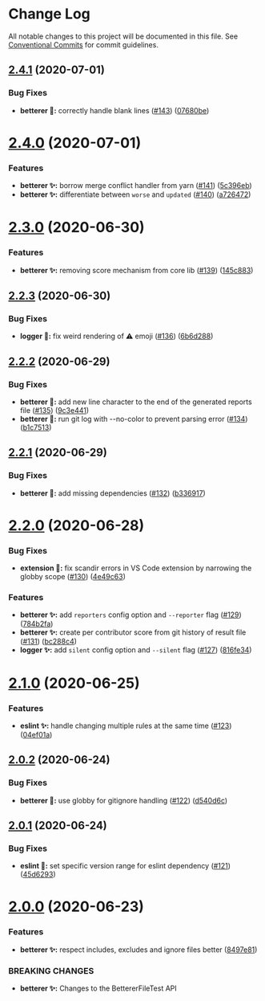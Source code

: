 # Change Log

All notable changes to this project will be documented in this file.
See [Conventional Commits](https://conventionalcommits.org) for commit guidelines.

## [2.4.1](https://github.com/phenomnomnominal/betterer/compare/v2.4.0...v2.4.1) (2020-07-01)


### Bug Fixes

* **betterer 🐛:** correctly handle blank lines ([#143](https://github.com/phenomnomnominal/betterer/issues/143)) ([07680be](https://github.com/phenomnomnominal/betterer/commit/07680bec9b214b09591fa9e0dc3efbc263fbf333))





# [2.4.0](https://github.com/phenomnomnominal/betterer/compare/v2.3.0...v2.4.0) (2020-07-01)


### Features

* **betterer ✨:** borrow merge conflict handler from yarn ([#141](https://github.com/phenomnomnominal/betterer/issues/141)) ([5c396eb](https://github.com/phenomnomnominal/betterer/commit/5c396eb039e074dd479a6e394071bbd6215fe666))
* **betterer ✨:** differentiate between `worse` and `updated` ([#140](https://github.com/phenomnomnominal/betterer/issues/140)) ([a726472](https://github.com/phenomnomnominal/betterer/commit/a7264722f1bbf7f66d07f0c3d83f4a1d77d71e15))





# [2.3.0](https://github.com/phenomnomnominal/betterer/compare/v2.2.3...v2.3.0) (2020-06-30)


### Features

* **betterer ✨:** removing score mechanism from core lib ([#139](https://github.com/phenomnomnominal/betterer/issues/139)) ([145c883](https://github.com/phenomnomnominal/betterer/commit/145c8830741d9ec9d999e09b94671fc405de21c9))





## [2.2.3](https://github.com/phenomnomnominal/betterer/compare/v2.2.2...v2.2.3) (2020-06-30)


### Bug Fixes

* **logger 🐛:** fix weird rendering of ⚠️ emoji ([#136](https://github.com/phenomnomnominal/betterer/issues/136)) ([6b6d288](https://github.com/phenomnomnominal/betterer/commit/6b6d288bfdfc420aa43b31e5b4997c55d87301c4))





## [2.2.2](https://github.com/phenomnomnominal/betterer/compare/v2.2.1...v2.2.2) (2020-06-29)


### Bug Fixes

* **betterer 🐛:** add new line character to the end of the generated reports file ([#135](https://github.com/phenomnomnominal/betterer/issues/135)) ([9c3e441](https://github.com/phenomnomnominal/betterer/commit/9c3e441bb4751def29e225cf5bf8ba9a6e8dca62))
* **betterer 🐛:** run git log with --no-color to prevent parsing error ([#134](https://github.com/phenomnomnominal/betterer/issues/134)) ([b1c7513](https://github.com/phenomnomnominal/betterer/commit/b1c7513cbded6a2fa492ae513777a65353796e70))





## [2.2.1](https://github.com/phenomnomnominal/betterer/compare/v2.2.0...v2.2.1) (2020-06-29)


### Bug Fixes

* **betterer 🐛:** add missing dependencies ([#132](https://github.com/phenomnomnominal/betterer/issues/132)) ([b336917](https://github.com/phenomnomnominal/betterer/commit/b336917fe1a43b14fc99cf4adf26c70fd1378b12))





# [2.2.0](https://github.com/phenomnomnominal/betterer/compare/v2.1.0...v2.2.0) (2020-06-28)


### Bug Fixes

* **extension 🐛:** fix scandir errors in VS Code extension by narrowing the globby scope ([#130](https://github.com/phenomnomnominal/betterer/issues/130)) ([4e49c63](https://github.com/phenomnomnominal/betterer/commit/4e49c639f505e03864a976ef4d8d300126b7fa53))


### Features

* **betterer ✨:** add `reporters` config option and `--reporter` flag ([#129](https://github.com/phenomnomnominal/betterer/issues/129)) ([784b2fa](https://github.com/phenomnomnominal/betterer/commit/784b2fa515e4801e365906e70c3926ea94d976e4))
* **betterer ✨:** create per contributor score from git history of result file ([#131](https://github.com/phenomnomnominal/betterer/issues/131)) ([bc288c4](https://github.com/phenomnomnominal/betterer/commit/bc288c4eacb6f7cdc37580f430287a39ae7a4ad0))
* **logger ✨:** add `silent` config option and `--silent` flag ([#127](https://github.com/phenomnomnominal/betterer/issues/127)) ([816fe34](https://github.com/phenomnomnominal/betterer/commit/816fe34c888096c1c967705f4855a44851a30b4a))





# [2.1.0](https://github.com/phenomnomnominal/betterer/compare/v2.0.2...v2.1.0) (2020-06-25)


### Features

* **eslint ✨:** handle changing multiple rules at the same time ([#123](https://github.com/phenomnomnominal/betterer/issues/123)) ([04ef01a](https://github.com/phenomnomnominal/betterer/commit/04ef01a5a659b2df092b6f0ec32f19e80dac190b))





## [2.0.2](https://github.com/phenomnomnominal/betterer/compare/v2.0.1...v2.0.2) (2020-06-24)


### Bug Fixes

* **betterer 🐛:** use globby for gitignore handling ([#122](https://github.com/phenomnomnominal/betterer/issues/122)) ([d540d6c](https://github.com/phenomnomnominal/betterer/commit/d540d6c67e92dcd6ffcce4b662b4cd6436125353))





## [2.0.1](https://github.com/phenomnomnominal/betterer/compare/v2.0.0...v2.0.1) (2020-06-24)


### Bug Fixes

* **eslint 🐛:** set specific version range for eslint dependency ([#121](https://github.com/phenomnomnominal/betterer/issues/121)) ([45d6293](https://github.com/phenomnomnominal/betterer/commit/45d62930c89a9396c61b925063388237bad4b4fc))





# [2.0.0](https://github.com/phenomnomnominal/betterer/compare/v1.2.1...v2.0.0) (2020-06-23)


### Features

* **betterer :sparkles::** respect includes, excludes and ignore files better ([8497e81](https://github.com/phenomnomnominal/betterer/commit/8497e812aa85f46ff8e24b65bc2107c1ab71c441))


### BREAKING CHANGES

* **betterer :sparkles::** Changes to the BettererFileTest API
